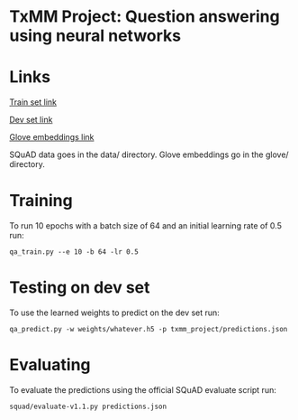 # TxMM Project: Question answering using neural networks

# Links

[Train set link](https://rajpurkar.github.io/SQuAD-explorer/dataset/train-v1.1.json)

[Dev set link](https://rajpurkar.github.io/SQuAD-explorer/dataset/dev-v1.1.json)

[Glove embeddings link](http://nlp.stanford.edu/data/glove.6B.zip)

SQuAD data goes in the data/ directory.
Glove embeddings go in the glove/ directory.

# Training

To run 10 epochs with a batch size of 64 and an initial learning rate of 0.5 run:

`qa_train.py --e 10 -b 64 -lr 0.5`

# Testing on dev set

To use the learned weights to predict on the dev set run:

`qa_predict.py -w weights/whatever.h5 -p txmm_project/predictions.json`

# Evaluating

To evaluate the predictions using the official SQuAD evaluate script run:

`squad/evaluate-v1.1.py predictions.json`
